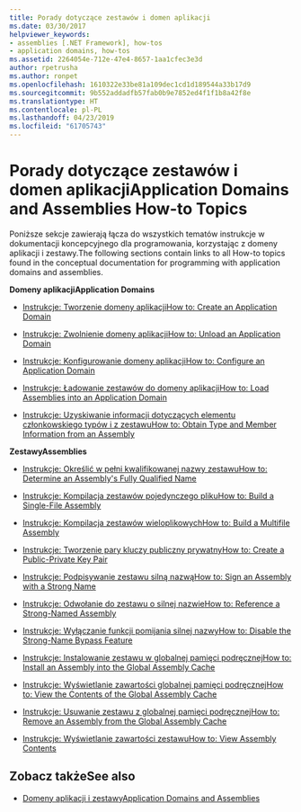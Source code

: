 ```yaml
---
title: Porady dotyczące zestawów i domen aplikacji
ms.date: 03/30/2017
helpviewer_keywords:
- assemblies [.NET Framework], how-tos
- application domains, how-tos
ms.assetid: 2264054e-712e-47e4-8657-1aa1cfec3e3d
author: rpetrusha
ms.author: ronpet
ms.openlocfilehash: 1610322e33be81a109dec1cd1d189544a33b17d9
ms.sourcegitcommit: 9b552addadfb57fab0b9e7852ed4f1f1b8a42f8e
ms.translationtype: HT
ms.contentlocale: pl-PL
ms.lasthandoff: 04/23/2019
ms.locfileid: "61705743"
---
```

# <a name="application-domains-and-assemblies-how-to-topics"></a><span data-ttu-id="999f5-102">Porady dotyczące zestawów i domen aplikacji</span><span class="sxs-lookup"><span data-stu-id="999f5-102">Application Domains and Assemblies How-to Topics</span></span>
<span data-ttu-id="999f5-103">Poniższe sekcje zawierają łącza do wszystkich tematów instrukcje w dokumentacji koncepcyjnego dla programowania, korzystając z domeny aplikacji i zestawy.</span><span class="sxs-lookup"><span data-stu-id="999f5-103">The following sections contain links to all How-to topics found in the conceptual documentation for programming with application domains and assemblies.</span></span>  
  
 <span data-ttu-id="999f5-104">**Domeny aplikacji**</span><span class="sxs-lookup"><span data-stu-id="999f5-104">**Application Domains**</span></span>  
  
- [<span data-ttu-id="999f5-105">Instrukcje: Tworzenie domeny aplikacji</span><span class="sxs-lookup"><span data-stu-id="999f5-105">How to: Create an Application Domain</span></span>](../../../docs/framework/app-domains/how-to-create-an-application-domain.md)  
  
- [<span data-ttu-id="999f5-106">Instrukcje: Zwolnienie domeny aplikacji</span><span class="sxs-lookup"><span data-stu-id="999f5-106">How to: Unload an Application Domain</span></span>](../../../docs/framework/app-domains/how-to-unload-an-application-domain.md)  
  
- [<span data-ttu-id="999f5-107">Instrukcje: Konfigurowanie domeny aplikacji</span><span class="sxs-lookup"><span data-stu-id="999f5-107">How to: Configure an Application Domain</span></span>](../../../docs/framework/app-domains/how-to-configure-an-application-domain.md)  
  
- [<span data-ttu-id="999f5-108">Instrukcje: Ładowanie zestawów do domeny aplikacji</span><span class="sxs-lookup"><span data-stu-id="999f5-108">How to: Load Assemblies into an Application Domain</span></span>](../../../docs/framework/app-domains/how-to-load-assemblies-into-an-application-domain.md)  
  
- [<span data-ttu-id="999f5-109">Instrukcje: Uzyskiwanie informacji dotyczących elementu członkowskiego typów i z zestawu</span><span class="sxs-lookup"><span data-stu-id="999f5-109">How to: Obtain Type and Member Information from an Assembly</span></span>](../../../docs/framework/app-domains/how-to-obtain-type-and-member-information-from-an-assembly.md)  
  
 <span data-ttu-id="999f5-110">**Zestawy**</span><span class="sxs-lookup"><span data-stu-id="999f5-110">**Assemblies**</span></span>  
  
- [<span data-ttu-id="999f5-111">Instrukcje: Określić w pełni kwalifikowanej nazwy zestawu</span><span class="sxs-lookup"><span data-stu-id="999f5-111">How to: Determine an Assembly's Fully Qualified Name</span></span>](../../../docs/framework/app-domains/how-to-determine-assembly-fully-qualified-name.md)  
  
- [<span data-ttu-id="999f5-112">Instrukcje: Kompilacja zestawów pojedynczego pliku</span><span class="sxs-lookup"><span data-stu-id="999f5-112">How to: Build a Single-File Assembly</span></span>](../../../docs/framework/app-domains/how-to-build-a-single-file-assembly.md)  
  
- [<span data-ttu-id="999f5-113">Instrukcje: Kompilacja zestawów wieloplikowych</span><span class="sxs-lookup"><span data-stu-id="999f5-113">How to: Build a Multifile Assembly</span></span>](../../../docs/framework/app-domains/how-to-build-a-multifile-assembly.md)  
  
- [<span data-ttu-id="999f5-114">Instrukcje: Tworzenie pary kluczy publiczny prywatny</span><span class="sxs-lookup"><span data-stu-id="999f5-114">How to: Create a Public-Private Key Pair</span></span>](../../../docs/framework/app-domains/how-to-create-a-public-private-key-pair.md)  
  
- [<span data-ttu-id="999f5-115">Instrukcje: Podpisywanie zestawu silną nazwą</span><span class="sxs-lookup"><span data-stu-id="999f5-115">How to: Sign an Assembly with a Strong Name</span></span>](../../../docs/framework/app-domains/how-to-sign-an-assembly-with-a-strong-name.md)  
  
- [<span data-ttu-id="999f5-116">Instrukcje: Odwołanie do zestawu o silnej nazwie</span><span class="sxs-lookup"><span data-stu-id="999f5-116">How to: Reference a Strong-Named Assembly</span></span>](../../../docs/framework/app-domains/how-to-reference-a-strong-named-assembly.md)  
  
- [<span data-ttu-id="999f5-117">Instrukcje: Wyłączanie funkcji pomijania silnej nazwy</span><span class="sxs-lookup"><span data-stu-id="999f5-117">How to: Disable the Strong-Name Bypass Feature</span></span>](../../../docs/framework/app-domains/how-to-disable-the-strong-name-bypass-feature.md)  
  
- [<span data-ttu-id="999f5-118">Instrukcje: Instalowanie zestawu w globalnej pamięci podręcznej</span><span class="sxs-lookup"><span data-stu-id="999f5-118">How to: Install an Assembly into the Global Assembly Cache</span></span>](../../../docs/framework/app-domains/how-to-install-an-assembly-into-the-gac.md)  
  
- [<span data-ttu-id="999f5-119">Instrukcje: Wyświetlanie zawartości globalnej pamięci podręcznej</span><span class="sxs-lookup"><span data-stu-id="999f5-119">How to: View the Contents of the Global Assembly Cache</span></span>](../../../docs/framework/app-domains/how-to-view-the-contents-of-the-gac.md)  
  
- [<span data-ttu-id="999f5-120">Instrukcje: Usuwanie zestawu z globalnej pamięci podręcznej</span><span class="sxs-lookup"><span data-stu-id="999f5-120">How to: Remove an Assembly from the Global Assembly Cache</span></span>](../../../docs/framework/app-domains/how-to-remove-an-assembly-from-the-gac.md)  
  
- [<span data-ttu-id="999f5-121">Instrukcje: Wyświetlanie zawartości zestawu</span><span class="sxs-lookup"><span data-stu-id="999f5-121">How to: View Assembly Contents</span></span>](../../../docs/framework/app-domains/how-to-view-assembly-contents.md)  
  
## <a name="see-also"></a><span data-ttu-id="999f5-122">Zobacz także</span><span class="sxs-lookup"><span data-stu-id="999f5-122">See also</span></span>

- [<span data-ttu-id="999f5-123">Domeny aplikacji i zestawy</span><span class="sxs-lookup"><span data-stu-id="999f5-123">Application Domains and Assemblies</span></span>](../../../docs/framework/app-domains/index.md)

